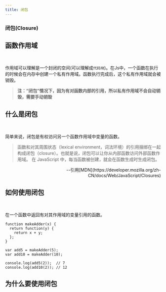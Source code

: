 ```yaml
---
title: 闭包
---
```

### 闭包(Closure)

## 函数作用域
<br/>

作用域可以理解是一个封闭的空间(可以理解成`代码块`)。在Js中，一个函数在执行的时候会在内存中创建一个私有作用域。函数执行完成后，这个私有作用域就会被销毁。
  
> **注：“闭包”情况下，因为有对函数内部的引用，所以私有作用域不会自动销毁，需要手动销毁**

## 什么是闭包
<br/>

简单来说，闭包是有权访问另一个函数作用域中变量的函数。
> 函数和对其周围状态（lexical environment，词法环境）的引用捆绑在一起构成闭包（closure）。也就是说，闭包可以让你从内部函数访问外部函数作用域。  在 JavaScript 中，每当函数被创建，就会在函数生成时生成闭包。
<p style="text-align: right">--引用[MDN](https://developer.mozilla.org/zh-CN/docs/Web/JavaScript/Closures)</p>

## 如何使用闭包
<br/>

在一个函数中返回有对其作用域的变量引用的函数。
```
function makeAdder(x) {
  return function(y) {
    return x + y;
  };
}

var add5 = makeAdder(5);
var add10 = makeAdder(10);

console.log(add5(2));  // 7
console.log(add10(2)); // 12
```
## 为什么要使用闭包


